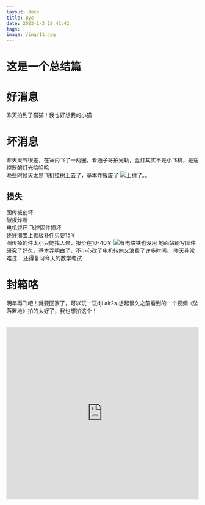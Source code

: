 ```yaml
---
layout: docs
title: Bye
date: 2023-1-3 18:42:42
tags:
image: /img/11.jpg
---
```

# 这是一个总结篇
<!--more-->
# 好消息
昨天拍到了猫猫！我也好想我的小猫
# 坏消息
昨天天气很差，在室内飞了一两圈，看通子哥拍光轨，蓝灯其实不是小飞机，是遥控器的灯光哈哈哈  
晚些时候天太黑飞机挂树上去了，基本炸报废了 
 ![上树了。。](/img/shu.jpg)
## 损失
图传被创坏  
碳板炸断  
电机烧坏
飞控固件损坏  
还好淘宝上碳板补件只要15￥  
图传掉的件太小只能找人修，报价在10-40￥
![有电烙铁也没用](/img/han.jpg)
地面站刷写固件研究了好久，基本弄明白了，不小心改了电机转向又浪费了许多时间。
昨天非常难过....还得复习今天的数学考试  

# 封箱咯
明年再飞吧！就要回家了，可以玩一玩dji air2s.想起很久之前看到的一个视频《坠落置地》拍的太好了，我也想拍这个！
<iframe src="https://player.bilibili.com/player.html?aid=598798162&bvid=BV1YB4y1k7iA&cid=785789348&page=1"allowfullscreen="allowfullscreen" scrolling="no" frameborder="no" framespacing="0" style="width: 100%; height: 450px; max-width: 100%；align:center; padding:20px 0;"></iframe>